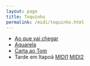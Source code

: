 ```yaml
---
layout: page
title: Toquinho
permalink: /midi/toquinho.html
---
```


* [Ao que vai chegar](http://srv.victor3d.com.br/midi/Aoqvai.mid)
* [Aquarela](http://srv.victor3d.com.br/midi/aquarela.mid)
* [Carta ao Tom](http://srv.victor3d.com.br/midi/Carta_ao_Tom_74-1.mid)
* Tarde em Itapoã    [MIDI1](http://srv.victor3d.com.br/midi/Itapoa-1.mid) [MIDI2](http://srv.victor3d.com.br/midi/Itapoa-2.mid)